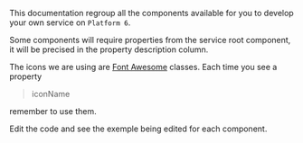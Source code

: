 This documentation regroup all the components available for you to develop your own service on `Platform 6`.

Some components will require properties from the service root component, it will be precised in the property description column.

The icons we are using are [Font Awesome](https://fontawesome.com/icons?d=gallery&m=free) classes. Each time you see a property <blockquote>iconName</blockquote> remember to use them.

Edit the code and see the exemple being edited for each component.